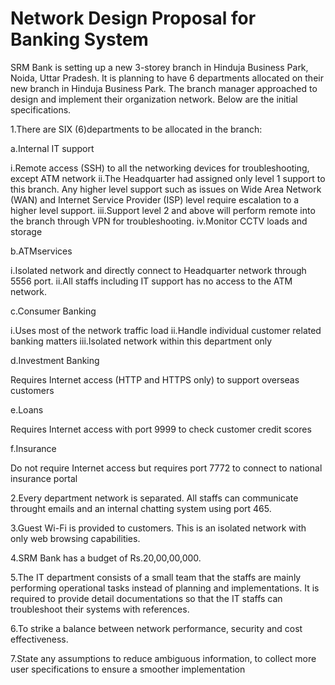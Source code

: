 # Network Design Proposal for Banking System

SRM Bank is setting up a new 3-storey branch in Hinduja Business Park, Noida, Uttar Pradesh. It is planning to have 6 departments allocated on their new branch in 
Hinduja Business Park. The branch manager approached to design and implement their organization network. 
Below are the initial specifications.

1.There are SIX (6)departments to be allocated in the branch:

a.Internal IT support

i.Remote access (SSH) to all the networking devices for troubleshooting, except ATM network
ii.The Headquarter had assigned only level 1 support to this branch. Any higher level support such as issues on Wide Area Network (WAN) and Internet Service Provider 
(ISP) level require escalation to a higher level support.
iii.Support level 2 and above will perform remote into the branch through VPN for troubleshooting.
iv.Monitor CCTV loads and storage

b.ATMservices

i.Isolated network and directly connect to Headquarter network through 5556 port.
ii.All staffs including IT support has no access to the ATM network.

c.Consumer Banking

i.Uses most of the network traffic load
ii.Handle individual customer related banking matters
iii.Isolated network within this department only

d.Investment Banking

Requires Internet access (HTTP and HTTPS only) to support overseas customers

e.Loans

Requires Internet access with port 9999 to check customer credit scores

f.Insurance

Do not require Internet access but requires port 7772 to connect to national insurance portal

2.Every department network is separated. All staffs can communicate throught emails and an internal chatting system using port 465.

3.Guest Wi-Fi is provided to customers. This is an isolated network with only web browsing capabilities.

4.SRM Bank has a budget of Rs.20,00,00,000.

5.The IT department consists of a small team that the staffs are mainly performing operational tasks instead of planning and implementations. 
It is required to provide detail documentations so that the IT staffs can troubleshoot their systems with references.

6.To strike a balance between network performance, security and cost effectiveness.

7.State any assumptions to reduce ambiguous information, to collect more user specifications to ensure a smoother implementation
